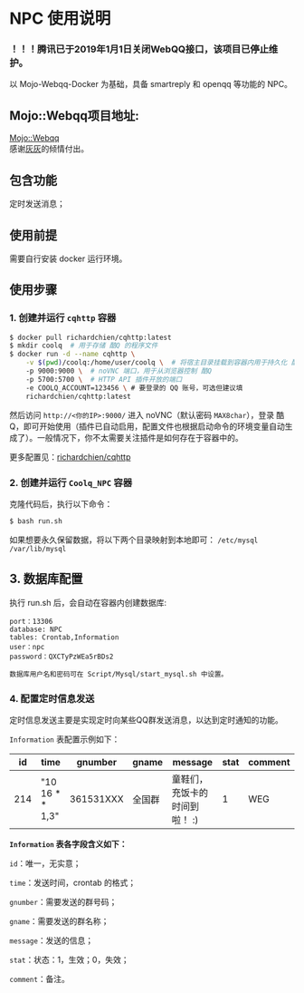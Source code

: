 # NPC 使用说明

### ！！！腾讯已于2019年1月1日关闭WebQQ接口，该项目已停止维护。
以 Mojo-Webqq-Docker 为基础，具备 smartreply 和 openqq 等功能的 NPC。

## Mojo::Webqq项目地址:
[Mojo::Webqq](https://github.com/sjdy521/Mojo-Webqq)  
感谢[灰灰](https://github.com/sjdy521)的倾情付出。

## 包含功能

定时发送消息；

## 使用前提

需要自行安装 docker 运行环境。

## 使用步骤

### 1. 创建并运行 `cqhttp` 容器

```bash
$ docker pull richardchien/cqhttp:latest
$ mkdir coolq  # 用于存储 酷Q 的程序文件
$ docker run -d --name cqhttp \
    -v $(pwd)/coolq:/home/user/coolq \  # 将宿主目录挂载到容器内用于持久化 酷Q 的程序文件
    -p 9000:9000 \  # noVNC 端口，用于从浏览器控制 酷Q
    -p 5700:5700 \  # HTTP API 插件开放的端口
    -e COOLQ_ACCOUNT=123456 \ # 要登录的 QQ 账号，可选但建议填
    richardchien/cqhttp:latest
```

然后访问 `http://<你的IP>:9000/` 进入 noVNC（默认密码 `MAX8char`），登录 酷Q，即可开始使用（插件已自动启用，配置文件也根据启动命令的环境变量自动生成了）。一般情况下，你不太需要关注插件是如何存在于容器中的。

更多配置见：[richardchien/cqhttp](https://cqhttp.cc/docs/4.10/#/Docker)

### 2. 创建并运行 `Coolq_NPC` 容器

克隆代码后，执行以下命令：

```bash
$ bash run.sh
```

如果想要永久保留数据，将以下两个目录映射到本地即可：
`/etc/mysql`
`/var/lib/mysql`

## 3. 数据库配置

执行 run.sh 后，会自动在容器内创建数据库:

```
port：13306
database: NPC
tables: Crontab,Information
user：npc
password：QXCTyPzWEa5rBDs2

数据库用户名和密码可在 Script/Mysql/start_mysql.sh 中设置。
```

### 4. 配置定时信息发送

定时信息发送主要是实现定时向某些QQ群发送消息，以达到定时通知的功能。

`Information` 表配置示例如下：

| id | time | gnumber | gname | message | stat | comment |
| --- | --- | --- | --- | --- | --- | --- |
| 214 | "10 16 * * 1,3" | 361531XXX | 全国群 | 童鞋们，充饭卡的时间到啦！ :) | 1 | WEG |

**`Information` 表各字段含义如下：**

`id`：唯一，无实意；

`time`：发送时间，crontab 的格式；

`gnumber`：需要发送的群号码；

`gname`：需要发送的群名称；

`message`：发送的信息；

`stat`：状态：1，生效；0，失效；

`comment`：备注。



